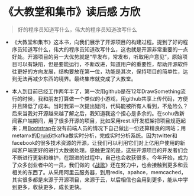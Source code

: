 《大教堂和集市》读后感  方欣
===
>好的程序员知道写什么，伟大的程序员知道改写什么

* 《大教堂和集市》这本书，向我们展示了开源项目的构建过程。提到了好的程序员知道写什么，伟大的程序员知道改写什么，这也就是开源非常重要的一点好处。开源项目的另一大优势就是“早发布，常发布，听取用户意见”，原始项目可以有缺陷，但是要能运行，不断改进，知道用户的重要性，帮助开源软件往更好的方向发展，结构要放在第一位，功能是其次，保持项目的简单性，达到无法再减少东西的境界。最终集市就变成了大教堂。

* 本人到目前已经工作两年半了，第一次用github是在12年DrawSomething流行的时候，我和朋友打算做一个类似的小游戏，用github共享上传代码，方便并且降低了成本。当时我第一次提出疑问，代码能被所有人看到，不危险么？后来当我对开源越来越了解之后，我知道我这个担心是多余的。在sohu做新闻客户端期间，用了很多开源的项目，比如采用rest.li开发框架把项目规范起来；用[Bootstrap](https://github.com/twitter/bootstrap)在没有前端人员的情况下自己做出一份还算精良的网站；用metamx的[Druid](https://github.com/metamx/druid)对kafka做实时分析，完成实时分析系统。因为twitter和facebook的很多技术资源的开源，让我们可以利用它们对上亿用户使用的新闻客户端更好的进行大数据处理。感触更深的是，这些开源项目的开发者们会不断进行更新和维护，在跟进的过程中，自己也会收获很多。今年开始，成为了众多创业者中的一员，我们做的《[战歌](https://itunes.apple.com/cn/app/zhan-ge/id607402419?mt=8)》还在努力中，也会接触到更多和云相关的东西了。从采用阿里云服务器，到用redis，apahce，memcached，其实很多都是来源于开源项目，来源于云，以后相信也会用到更多，能从中学到更多，收获更多，成长更快。

